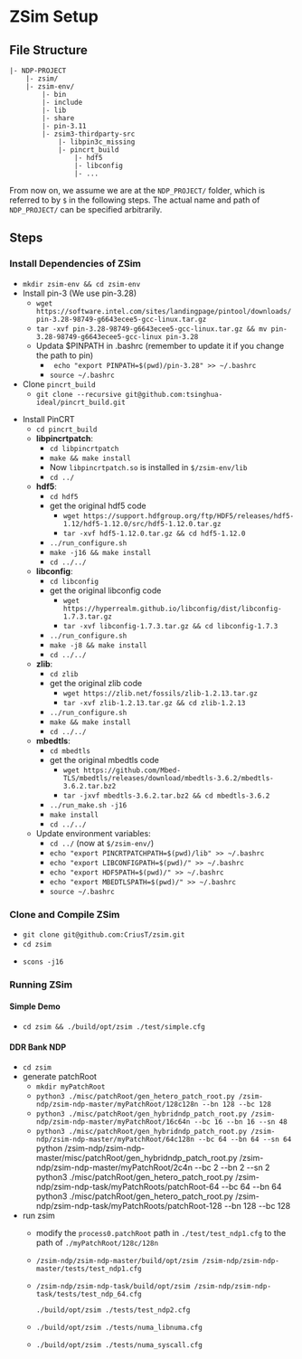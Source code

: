 # ZSim Setup

## File Structure
```
|- NDP-PROJECT
    |- zsim/
    |- zsim-env/
        |- bin
        |- include
        |- lib
        |- share
        |- pin-3.11
        |- zsim3-thirdparty-src
            |- libpin3c_missing
            |- pincrt_build
                |- hdf5
                |- libconfig
                |- ...
```
From now on, we assume we are at the `NDP_PROJECT/` folder, which is referred to by `$` in the following steps. The actual name and path of `NDP_PROJECT/` can be specified arbitrarily.

## Steps

### Install Dependencies of ZSim
- `mkdir zsim-env && cd zsim-env`
- Install pin-3 (We use pin-3.28)
    - `wget https://software.intel.com/sites/landingpage/pintool/downloads/pin-3.28-98749-g6643ecee5-gcc-linux.tar.gz`
    - `tar -xvf pin-3.28-98749-g6643ecee5-gcc-linux.tar.gz && mv pin-3.28-98749-g6643ecee5-gcc-linux pin-3.28` 
    - Updata $PINPATH in .bashrc (remember to update it if you change the path to pin)
        - ` echo "export PINPATH=$(pwd)/pin-3.28" >> ~/.bashrc`
        - `source ~/.bashrc`
- Clone `pincrt_build`
    - `git clone --recursive git@github.com:tsinghua-ideal/pincrt_build.git`
<!-- - Copy `gcc_scripts` to `zsim-env`
    - `cp -r pincrt_build/gcc_scripts gcc_scripts` -->
<!-- - Clone and Install `libpin3c_missing`
    - `git clone git@github.com:tsinghua-ideal/libpin3c_missing.git && cd libpin3c_missing`
    - `make && make install` (`libpin3c_missing.a` will be installed in `$/lib`)
    - `cd ../` -->
- Install PinCRT
    - `cd pincrt_build`
    - **libpincrtpatch**:
        - `cd libpincrtpatch`
        - `make && make install`
        - Now `libpincrtpatch.so` is installed in `$/zsim-env/lib`
        - `cd ../`
    - **hdf5**:
        - `cd hdf5`
        - get the original hdf5 code
            - `wget https://support.hdfgroup.org/ftp/HDF5/releases/hdf5-1.12/hdf5-1.12.0/src/hdf5-1.12.0.tar.gz`
            <!-- - `tar -xvf hdf5-1.10.5.tar.gz && mv hdf5-1.10.5/* ./ && rm -rf hdf5-1.10.5/` -->
            - `tar -xvf hdf5-1.12.0.tar.gz && cd hdf5-1.12.0`
        - `../run_configure.sh`
        - `make -j16 && make install`
        - `cd ../../`
    - **libconfig**:
        - `cd libconfig`
        - get the original libconfig code
            - `wget https://hyperrealm.github.io/libconfig/dist/libconfig-1.7.3.tar.gz`
            - `tar -xvf libconfig-1.7.3.tar.gz && cd libconfig-1.7.3`
        - `../run_configure.sh`
        - `make -j8 && make install`
        - `cd ../../`
    - **zlib**:
        - `cd zlib`
        - get the original zlib code
            - `wget https://zlib.net/fossils/zlib-1.2.13.tar.gz`
            - `tar -xvf zlib-1.2.13.tar.gz && cd zlib-1.2.13`
        - `../run_configure.sh`
        - `make && make install`
        - `cd ../../`
    - **mbedtls**:
        - `cd mbedtls`
        - get the original mbedtls code
            - `wget https://github.com/Mbed-TLS/mbedtls/releases/download/mbedtls-3.6.2/mbedtls-3.6.2.tar.bz2`
            - `tar -jxvf mbedtls-3.6.2.tar.bz2 && cd mbedtls-3.6.2`
        - `../run_make.sh -j16`
        - `make install`
        - `cd ../../`
    - Update environment variables:
        - `cd ../` (now at `$/zsim-env/`)
        - `echo "export PINCRTPATCHPATH=$(pwd)/lib" >> ~/.bashrc`
        - `echo "export LIBCONFIGPATH=$(pwd)/" >> ~/.bashrc`
        - `echo "export HDF5PATH=$(pwd)/" >> ~/.bashrc`
        - `echo "export MBEDTLSPATH=$(pwd)/" >> ~/.bashrc`
        - `source ~/.bashrc`



### Clone and Compile ZSim
- `git clone git@github.com:CriusT/zsim.git`
- `cd zsim`
<!-- - `git checkout -b ndp origin/ndp` -->
- `scons -j16`

### Running ZSim
#### Simple Demo
- `cd zsim && ./build/opt/zsim ./test/simple.cfg`
#### DDR Bank NDP
- `cd zsim`
- generate patchRoot
    - `mkdir myPatchRoot`
    - `python3 ./misc/patchRoot/gen_hetero_patch_root.py /zsim-ndp/zsim-ndp-master/myPatchRoot/128c128n --bn 128 --bc 128`
    - `python3 ./misc/patchRoot/gen_hybridndp_patch_root.py /zsim-ndp/zsim-ndp-master/myPatchRoot/16c64n --bc 16 --bn 16 --sn 48`
    - `python3 ./misc/patchRoot/gen_hybridndp_patch_root.py /zsim-ndp/zsim-ndp-master/myPatchRoot/64c128n --bc 64 --bn 64 --sn 64`
    python /zsim-ndp/zsim-ndp-master/misc/patchRoot/gen_hybridndp_patch_root.py /zsim-ndp/zsim-ndp-master/myPatchRoot/2c4n --bc 2 --bn 2 --sn 2
    python3 ./misc/patchRoot/gen_hetero_patch_root.py /zsim-ndp/zsim-ndp-task/myPatchRoots/patchRoot-64 --bc 64 --bn 64
    python3 ./misc/patchRoot/gen_hetero_patch_root.py /zsim-ndp/zsim-ndp-task/myPatchRoots/patchRoot-128 --bn 128 --bc 128
- run zsim
    - modify the `process0.patchRoot` path in `./test/test_ndp1.cfg` to the path of `./myPatchRoot/128c/128n`
    - `/zsim-ndp/zsim-ndp-master/build/opt/zsim /zsim-ndp/zsim-ndp-master/tests/test_ndp1.cfg`
    - `/zsim-ndp/zsim-ndp-task/build/opt/zsim /zsim-ndp/zsim-ndp-task/tests/test_ndp_64.cfg`
    
      `./build/opt/zsim ./tests/test_ndp2.cfg`
    - `./build/opt/zsim ./tests/numa_libnuma.cfg`
    - `./build/opt/zsim ./tests/numa_syscall.cfg`


<!-- ## Possible Errors and Solutions
- **Error**: Undefined reference to `__addvdi3`: 
    - **Solution**: wrong version of hdf5. should use hdf5 1.10.5.
- **Tip**: Do not include <bits/signum.h> directly; use <signal.h> instead.
- **Error**: `./build/opt/zsim`: error while loading shared libraries: libm-dynamic.so: cannot open shared object file: No such file or director.
    - **Solution**: `$/zsim/SConstruct`添加`env["LINKFLAGS"] = "-Wl,--no-as-needed"` -->
